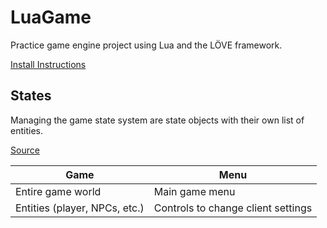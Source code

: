# LuaGame
Practice game engine project using Lua and the LÖVE framework.

[Install Instructions](/install.md)

## States
Managing the game state system are state objects with their own list of entities.

[Source](/src/base_state.lua)

Game | Menu
-- | --
Entire game world | Main game menu
Entities (player, NPCs, etc.) | Controls to change client settings
